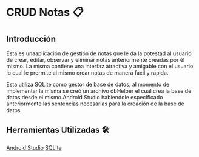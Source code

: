 # CRUD Notas 📋
## Introducción
Esta es unaaplicación de gestión de notas que le da la potestad al usuario de crear, editar, observar y eliminar notas anteriormente creadas por él mismo. La misma contiene una interfaz atractiva y amigable con el usuario lo cual le prermite al mismo crear notas de manera facil y rapida.

Esta utiliza SQLite como gestor de base de datos, al momento de implementar la misma se creó un archivo dbHelper el cual crea la base de datos desde el mismo Android Studio habiendole especificado anteriormente las sentencias necesarias para la creación de la base de datos.
## Herramientas Utilizadas 🛠️
[Android Studio](http://https://developer.android.com/studio "Android Studio") 
[SQLite](http://https://sqlitestudio.pl/ "SQLite")
